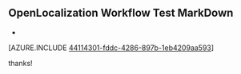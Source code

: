 ## OpenLocalization Workflow Test MarkDown
* 

[AZURE.INCLUDE [44114301-fddc-4286-897b-1eb4209aa593](calleeMd1.md)]

 
thanks!